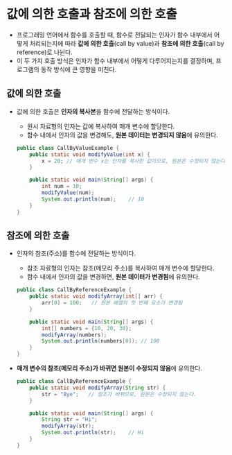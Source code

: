 # 값에 의한 호출과 참조에 의한 호출

- 프로그래밍 언어에서 함수를 호출할 때, 함수로 전달되는 인자가 함수 내부에서 어떻게 처리되는지에 따라 **값에 의한 호출**(call by value)과 **참조에 의한 호출**(call by reference)로 나뉜다.
- 이 두 가지 호출 방식은 인자가 함수 내부에서 어떻게 다루어지는지를 결정하며, 프로그램의 동작 방식에 큰 영향을 미친다.

## 값에 의한 호출

- 값에 의한 호출은 **인자의 복사본**을 함수에 전달하는 방식이다.
  - 원시 자료형의 인자는 값에 복사하여 매개 변수에 할당한다.
  - 함수 내에서 인자의 값을 변경해도, **원본 데이터는 변경되지 않음**에 유의한다.

  ```java
  public class CallByValueExample {
      public static void modifyValue(int x) {
          x = 20; // 매개 변수 x는 인자를 복사한 값이므로, 원본은 수정되지 않는다.
      }

      public static void main(String[] args) {
          int num = 10;
          modifyValue(num);
          System.out.println(num);    // 10
      }
  }
  ```

## 참조에 의한 호출

- 인자의 참조(주소)를 함수에 전달하는 방식이다.
  - 참조 자료형의 인자는 참조(메모리 주소)를 복사하여 매개 변수에 할당한다.
  - 함수 내에서 인자의 값을 변경하면, **원본 데이터가 변경됨**에 유의한다.

  ```java
  public class CallByReferenceExample {
      public static void modifyArray(int[] arr) {
          arr[0] = 100;   // 원본 배열의 첫 번째 요소가 변경됨
      }

      public static void main(String[] args) {
          int[] numbers = {10, 20, 30};
          modifyArray(numbers);
          System.out.println(numbers[0]); // 100
      }
  }
  ```

- **매개 변수의 참조(메모리 주소)가 바뀌면 원본이 수정되지 않음**에 유의한다.

  ```java
  public class CallByReferenceExample {
      public static void modifyArray(String str) {
          str = "Bye";   // 참조가 바뀌므로, 원본은 수정되지 않는다.
      }

      public static void main(String[] args) {
          String str = "Hi";
          modifyArray(str);
          System.out.println(str);    // Hi
      }
  }
  ```
